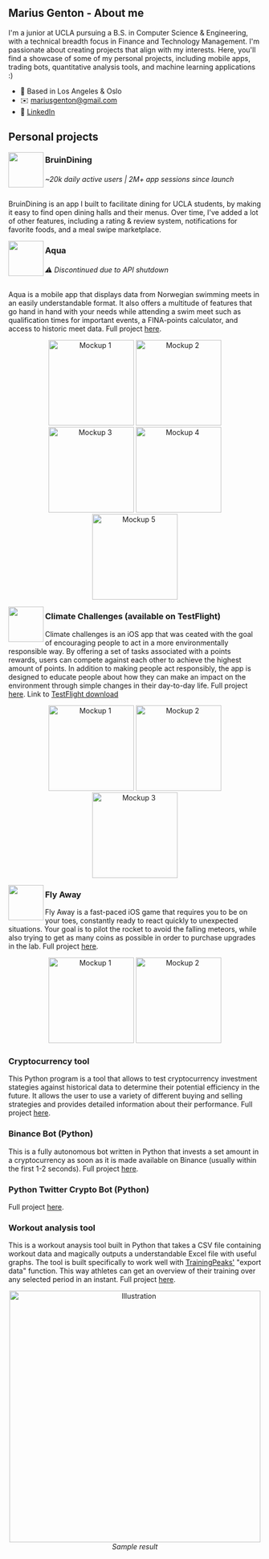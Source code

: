 
## Marius Genton - About me

I'm a junior at UCLA pursuing a B.S. in Computer Science & Engineering, with a technical breadth focus in Finance and Technology Management. I'm passionate about creating projects that align with my interests. Here, you'll find a showcase of some of my personal projects, including mobile apps, trading bots, quantitative analysis tools, and machine learning applications :)

- 📍 Based in Los Angeles & Oslo
- ✉️ mariusgenton@gmail.com
- 💼 <a href="https://www.linkedin.com/in/marius-genton-879092249/" target="_blank">LinkedIn</a>

 
 ## Personal projects
 <img align="left" width="70" src="https://github.com/user-attachments/assets/aa5f1cbb-80bf-4378-b80a-b5170ba0464b">

### BruinDining
###### ~20k daily active users | 2M+ app sessions since launch
BruinDining is an app I built to facilitate dining for UCLA students, by making it easy to find open dining halls and their menus. Over time, I've added a lot of other features, including a rating & review system, notifications for favorite foods, and a meal swipe marketplace.


<img align="left" width="70" src="https://user-images.githubusercontent.com/59290941/192072857-a859ae07-e3ad-43ee-a508-751b31efb0fa.png">

### Aqua
###### ⚠️ Discontinued due to API shutdown
 Aqua is a mobile app that displays data from Norwegian swimming meets in an easily understandable format. It also offers a multitude of features that go hand in hand with your needs while attending a swim meet such as qualification times for important events, a FINA-points calculator, and access to historic meet data. Full project <a href="https://github.com/MariusGen1/Aqua" target="_blank">here</a>.

 <p align="center">
   <img src="https://user-images.githubusercontent.com/59290941/192072858-b5c2aa58-bd3c-4af3-85d1-d578b7551181.png" width="170" title="Mockup 1">
   <img src="https://user-images.githubusercontent.com/59290941/192072859-379cdf86-6691-4a75-9c93-3090e23d8778.png" width="170" title="Mockup 2">
   <img src="https://user-images.githubusercontent.com/59290941/192072860-ff543f9a-5afb-4634-99b0-4e1a4d75f361.png" width="170" title="Mockup 3">
   <img src="https://user-images.githubusercontent.com/59290941/192072861-81a9bde0-7c6c-4034-9eff-67149e1ba5ef.png" width="170" title="Mockup 4">
   <img src="https://user-images.githubusercontent.com/59290941/192072862-e84147d1-5ac5-4448-bb3e-3b96852a4e88.png" width="170" title="Mockup 5">
 </p>
 
 
 <img align="left" width="70" src="https://user-images.githubusercontent.com/59290941/192073247-204036c8-1132-4302-ac01-dff43b3d8702.png">
 
 ### Climate Challenges (available on TestFlight)
 Climate challenges is an iOS app that was ceated with the goal of encouraging people to act in a more environmentally responsible way. By offering a set of tasks associated with a points rewards, users can compete against each other to achieve the highest amount of points. In addition to making people act responsibly, the app is designed to educate people about how they can make an impact on the environment through simple changes in their day-to-day life. Full project <a href="https://github.com/MariusGen1/Climate-Challenge" target="_blank">here</a>.
 Link to <a href="https://testflight.apple.com/join/5nvaNLqk" target="_blank">TestFlight download</a>

  <p align="center">
   <img src="https://user-images.githubusercontent.com/59290941/192073250-080f114e-9f33-45e8-9b17-49e7de7e18e3.png" width="170" title="Mockup 1">
   <img src="https://user-images.githubusercontent.com/59290941/192073253-8ff8e173-ba89-4187-add1-047a770a0cb2.png" width="170" title="Mockup 2">
   <img src="https://user-images.githubusercontent.com/59290941/192127809-d6356c52-a4fd-4090-917b-10647e6c5c73.png" width="170" title="Mockup 3">
 </p>
 

 <img align="left" width="70" src="https://user-images.githubusercontent.com/59290941/192073764-ba1a77ed-7fb6-4adf-9df0-6bd4eafb71af.png">
 
 ### Fly Away
 Fly Away is a fast-paced iOS game that requires you to be on your toes, constantly ready to react quickly to unexpected situations. Your goal is to pilot the rocket to avoid the falling meteors, while also trying to get as many coins as possible in order to purchase upgrades in the lab. Full project <a href="https://github.com/MariusGen1/Fly-Away" target="_blank">here</a>.
 
  <p align="center">
   <img src="https://user-images.githubusercontent.com/59290941/192073768-ef15b638-17ad-4b5b-9a1d-24d44520a97b.png" width="170" title="Mockup 1">
   <img src="https://user-images.githubusercontent.com/59290941/192073769-d7dec802-c5eb-400d-a26a-d7953b3f0f39.png" width="170" title="Mockup 2">
 </p>
 
 ### Cryptocurrency tool
 This Python program is a tool that allows to test cryptocurrency investment stategies against historical data to determine their potential efficiency in the future. It allows the user to use a variety of different buying and selling strategies and provides detailed information about their performance. Full project <a href="https://github.com/MariusGen1/Stocks-backtesting" target="_blank">here</a>.
 
 ### Binance Bot (Python)
 This is a fully autonomous bot written in Python that invests a set amount in a cryptocurrency as soon as it is made available on Binance (usually within the first 1-2 seconds). Full project <a href="https://github.com/MariusGen1/Binance-Bot" target="_blank">here</a>.
 
 ### Python Twitter Crypto Bot (Python)
 Full project <a href="https://github.com/MariusGen1/Twitter-Crypto-Bot" target="_blank">here</a>.

 ### Workout analysis tool
 This is a workout anaysis tool built in Python that takes a CSV file containing workout data and magically outputs a understandable Excel file with useful graphs. The tool is built specifically to work well with <a href="https://app.trainingpeaks.com" target="_blank">TrainingPeaks'</a> "export data" function. This way athletes can get an overview of their training over any selected period in an instant. Full project <a href="https://github.com/MariusGen1/TrainingPeaks-Analysis-Tool" target="_blank">here</a>.
 
 <p align="center">
   <img src="https://user-images.githubusercontent.com/59290941/192106265-9f53f0d1-6e25-4a59-91c9-7ee8b75dcae5.png" width="500" title="Illustration">
   <em>Sample result</em>
 </p>
